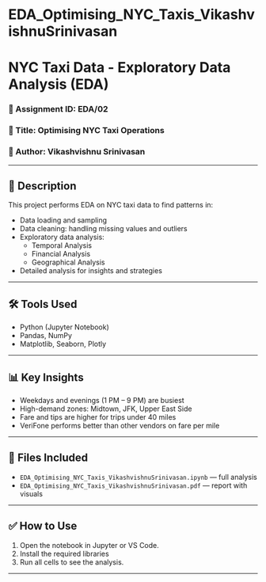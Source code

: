 # EDA_Optimising_NYC_Taxis_VikashvishnuSrinivasan

# NYC Taxi Data - Exploratory Data Analysis (EDA)

### 📁 Assignment ID: EDA/02  
### 📌 Title: Optimising NYC Taxi Operations  
### 👤 Author: Vikashvishnu Srinivasan

---

## 📄 Description

This project performs EDA on NYC taxi data to find patterns in:

* Data loading and sampling
* Data cleaning: handling missing values and outliers
* Exploratory data analysis:
    * Temporal Analysis
    * Financial Analysis
    * Geographical Analysis
* Detailed analysis for insights and strategies

---

## 🛠️ Tools Used

- Python (Jupyter Notebook)
- Pandas, NumPy
- Matplotlib, Seaborn, Plotly

---

## 📊 Key Insights

- Weekdays and evenings (1 PM – 9 PM) are busiest
- High-demand zones: Midtown, JFK, Upper East Side
- Fare and tips are higher for trips under 40 miles
- VeriFone performs better than other vendors on fare per mile

---

## 📁 Files Included

- `EDA_Optimising_NYC_Taxis_VikashvishnuSrinivasan.ipynb` — full analysis
- `EDA_Optimising_NYC_Taxis_VikashvishnuSrinivasan.pdf` — report with visuals

---

## ✅ How to Use

1. Open the notebook in Jupyter or VS Code.
2. Install the required libraries 
3. Run all cells to see the analysis.


---
